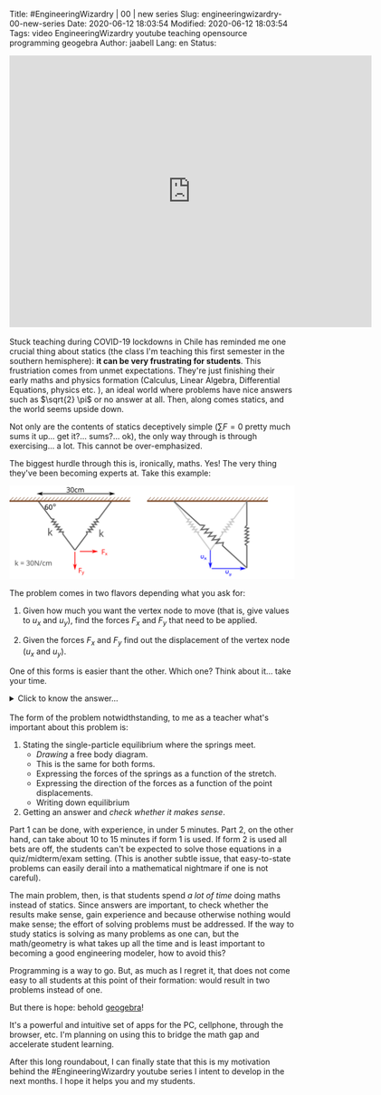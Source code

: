 Title: #EngineeringWizardry | 00 | new series
Slug: engineeringwizardry-00-new-series
Date: 2020-06-12 18:03:54
Modified: 2020-06-12 18:03:54
Tags: video EngineeringWizardry youtube teaching opensource programming geogebra
Author: jaabell
Lang: en
Status: 

<!-- PELICAN_BEGIN_SUMMARY -->


<div class="videoWrapper" align="left">
<iframe width="640" height="480" src="https://www.youtube.com/embed/F5xoTIT2uW4" frameborder="0"  allowfullscreen></iframe>
</div>

Stuck teaching during COVID-19 lockdowns in Chile has reminded me one crucial thing 
about statics (the class I'm teaching this first semester in the southern hemisphere): **it can be very frustrating for students**. This frustriation comes from unmet expectations. They're just finishing their early maths and physics formation (Calculus, Linear Algebra, Differential Equations, physics etc. ), an ideal world where problems have nice answers such as $\sqrt{2}  \pi$ or no answer at all. Then, along comes statics, and the world seems upside down. 

<!-- PELICAN_BEGIN_SUMMARY -->

Not only are the contents of statics deceptively simple ($\sum F=0$ pretty much sums it up... get it?... sums?... ok), the only way through is through exercising... a lot. This cannot be over-emphasized. 

The biggest hurdle through this is, ironically, maths. Yes! The very thing they've been becoming experts at. Take this example:

<!-- ![problem1](/images/engineering-wizardry/engineering-wizardry-00-new-series-fig00.svg) -->
<div class="responsive-image" align="left">
<img src="/images/engineering-wizardry/engineering-wizardry-00-new-series-fig00.svg">
</div>

The problem comes in two flavors depending what you ask for: 

1. Given how much you want the vertex node to move (that is, give values to $u_x$ and $u_y$), find the forces $F_x$ and $F_y$ that need to be applied. 

1. Given the forces $F_x$ and $F_y$ find out the displacement of the vertex node ($u_x$ and $u_y$).

One of this forms is easier thant the other. Which one? Think about it... take your time.

<details markdown="1">
<summary>Click to know the answer...</summary>

**NUMBER 2**

Why? Glad you asked!  In #2 you *fix the geometry* of the problem. Finding the change in length of the springs is trivial.From that you can find the forces carried by each spring and from that the force applied comes from stating a simple particle force equilibrium at the vertex. 


Form #1 fixes the applied forces. This means that the geometry is unknown, which leads to a *nonlinear system of equations* that needs to be solved so that the displacements $u_x$ and $u_y$ result in spring stretches such that the equilibrium is satisfied. 

</details>

<br>
The form of the problem notwidthstanding, to me as a teacher what's important about this problem is:

1. Stating the single-particle equilibrium where the springs meet. 
    * *Drawing* a free body diagram. 
    * This is the same for both forms.
    * Expressing the forces of the springs as a function of the stretch. 
    * Expressing the direction of the forces as a function of the point displacements. 
    * Writing down equilibrium
1. Getting an answer and *check whether it makes sense*. 

Part 1 can be done, with experience, in under 5 minutes. Part 2, on the other hand, can take about 10 to 15 minutes if form 1 is used. If form 2 is used all bets are off, the students can't be expected to solve those equations in a quiz/midterm/exam setting. (This is another subtle issue, that easy-to-state problems can easily derail into a mathematical nightmare if one is not careful).

The main problem, then, is that students spend *a lot of time* doing maths instead of statics. Since answers are important, to check whether the results make sense, gain experience and because otherwise nothing would make sense; the effort of solving problems must be addressed. If the way to study statics is solving as many problems as one can, but the math/geometry is what takes up all the time and is least important to becoming a good engineering modeler, how to avoid this?

Programming is a way to go. But, as much as I regret it, that does not come easy to all students at this point of their formation: would result in two problems instead of one. 

But there is hope: behold [geogebra](geogebra.org)!

It's a powerful and intuitive set of apps for the PC, cellphone, through the browser, etc. I'm planning on using this to bridge the math gap and accelerate student learning. 

After this long roundabout, I can finally state that this is my motivation behind the #EngineeringWizardry youtube series I intent to develop in the next months. I hope it helps you and my students. 




